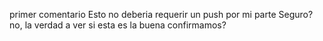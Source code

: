 primer comentario 
Esto no deberia requerir un push por mi parte
Seguro?
no, la verdad
a ver si esta es la buena
confirmamos?